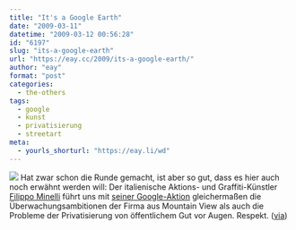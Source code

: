 ```yaml
---
title: "It's a Google Earth"
date: "2009-03-11"
datetime: "2009-03-12 00:56:28"
id: "6197"
slug: "its-a-google-earth"
url: "https://eay.cc/2009/its-a-google-earth/"
author: "eay"
format: "post"
categories:
  - the-others
tags:
  - google
  - kunst
  - privatisierung
  - streetart
meta:
  - yourls_shorturl: "https://eay.li/wd"
---
```


![](/uploads/2009/googleanswers.jpg) Hat zwar schon die Runde gemacht, ist aber so gut, dass es hier auch noch erwähnt werden will: Der italienische Aktions- und Graffiti-Künstler [Filippo Minelli](http://www.filippominelli.com/) führt uns mit [seiner Google-Aktion](http://www.filippominelli.com/google.html) gleichermaßen die Überwachungsambitionen der Firma aus Mountain View als auch die Probleme der Privatisierung von öffentlichem Gut vor Augen. Respekt. ([via](http://www.rebelart.net/diary/?p=1097))
